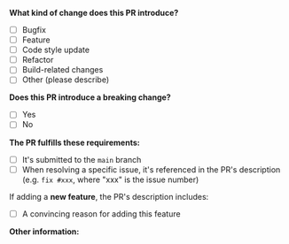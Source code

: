<!--
Please make sure to read the Pull Request Guidelines:
https://github.com/ConduitPlatform/Conduit-Website/blob/main/.github/CONTRIBUTING.md#pull-request-guidelines
-->

<!-- PULL REQUEST TEMPLATE -->
<!-- (Update "[ ]" to "[x]" to check a box) -->

**What kind of change does this PR introduce?** <!--(check at least one)-->

- [ ] Bugfix
- [ ] Feature
- [ ] Code style update
- [ ] Refactor
- [ ] Build-related changes
- [ ] Other (please describe)

**Does this PR introduce a breaking change?** <!-- (check one) -->

- [ ] Yes
- [ ] No

<!-- If yes, please describe the impact and migration path for existing applications. -->

**The PR fulfills these requirements:**

- [ ] It's submitted to the `main` branch
- [ ] When resolving a specific issue, it's referenced in the PR's description  (e.g. `fix #xxx`, where "xxx" is the issue number)

If adding a **new feature**, the PR's description includes:

- [ ] A convincing reason for adding this feature <!-- to avoid wasting your time, it's best to open a suggestion issue first and wait for approval before working on it -->

**Other information:**
